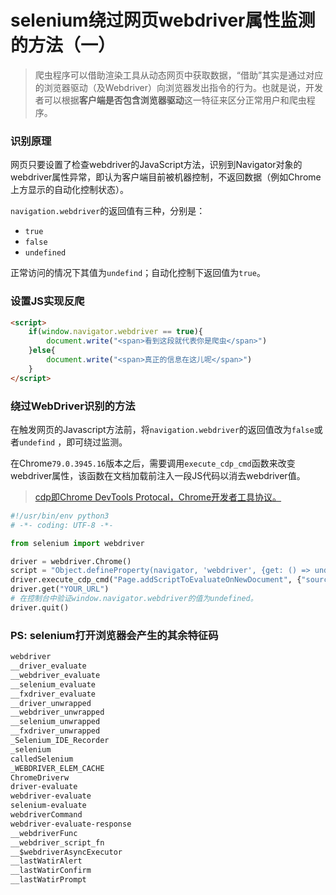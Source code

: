 # selenium绕过网页webdriver属性监测的方法（一）

> 爬虫程序可以借助渲染工具从动态网页中获取数据，“借助”其实是通过对应的浏览器驱动（及Webdriver）向浏览器发出指令的行为。也就是说，开发者可以根据**客户端是否包含浏览器驱动**这一特征来区分正常用户和爬虫程序。



### 识别原理

网页只要设置了检查webdriver的JavaScript方法，识别到Navigator对象的webdriver属性异常，即认为客户端目前被机器控制，不返回数据（例如Chrome上方显示的自动化控制状态）。

`navigation.webdriver`的返回值有三种，分别是：

- `true`
- `false`
- `undefined`

正常访问的情况下其值为`undefind`；自动化控制下返回值为`true`。



### 设置JS实现反爬

```html
<script>
	if(window.navigator.webdriver == true){
	    document.write("<span>看到这段就代表你是爬虫</span>")
	}else{
	    document.write("<span>真正的信息在这儿呢</span>")
	}
</script>
```



### 绕过WebDriver识别的方法

在触发网页的Javascript方法前，将`navigation.webdriver`的返回值改为`false`或者`undefind` ，即可绕过监测。

在Chrome`79.0.3945.16`版本之后，需要调用`execute_cdp_cmd`函数来改变webdriver属性，该函数在文档加载前注入一段JS代码以消去webdriver值。

> [cdp即Chrome DevTools Protocal，Chrome开发者工具协议。](https://chromedevtools.github.io/devtools-protocol/)

``` python
#!/usr/bin/env python3
# -*- coding: UTF-8 -*-

from selenium import webdriver

driver = webdriver.Chrome()
script = "Object.defineProperty(navigator, 'webdriver', {get: () => undefined})"
driver.execute_cdp_cmd("Page.addScriptToEvaluateOnNewDocument", {"source": script})
driver.get("YOUR_URL")
# 在控制台中验证window.navigator.webdriver的值为undefined。
driver.quit()
```



### PS: selenium打开浏览器会产生的其余特征码

 ```html
 webdriver  
 __driver_evaluate  
 __webdriver_evaluate  
 __selenium_evaluate  
 __fxdriver_evaluate  
 __driver_unwrapped  
 __webdriver_unwrapped  
 __selenium_unwrapped  
 __fxdriver_unwrapped  
 _Selenium_IDE_Recorder  
 _selenium  
 calledSelenium  
 _WEBDRIVER_ELEM_CACHE  
 ChromeDriverw  
 driver-evaluate  
 webdriver-evaluate  
 selenium-evaluate  
 webdriverCommand  
 webdriver-evaluate-response  
 __webdriverFunc  
 __webdriver_script_fn  
 __$webdriverAsyncExecutor  
 __lastWatirAlert  
 __lastWatirConfirm  
 __lastWatirPrompt  
 ```

